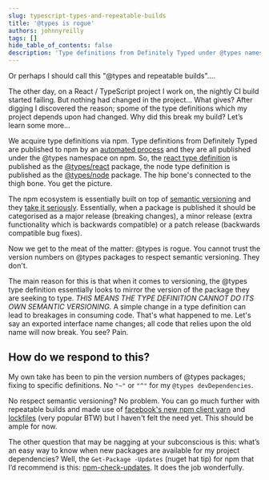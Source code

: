 ```yaml
---
slug: typescript-types-and-repeatable-builds
title: '@types is rogue'
authors: johnnyreilly
tags: []
hide_table_of_contents: false
description: 'Type definitions from Definitely Typed under @types namespace on npm cannot be trusted to follow semantic versioning, leading to breakages.'
---
```


Or perhaps I should call this "@types and repeatable builds"....

<!--truncate-->

The other day, on a React / TypeScript project I work on, the nightly CI build started failing. But nothing had changed in the project... What gives? After digging I discovered the reason; spome of the type definitions which my project depends upon had changed. Why did this break my build? Let’s learn some more...

We acquire type definitions via npm. Type definitions from Definitely Typed are published to npm by an [automated process](https://github.com/Microsoft/types-publisher) and they are all published under the @types namespace on npm. So, the [react type definition](https://www.npmjs.com/package/react) is published as the [@types/react](https://www.npmjs.com/package/@types/react) package, the node type definition is published as the [@types/node](https://www.npmjs.com/package/@types/node) package. The hip bone's connected to the thigh bone. You get the picture.

The npm ecosystem is essentially built on top of [semantic versioning](http://semver.org/) and they [take it seriously](https://docs.npmjs.com/getting-started/semantic-versioning). Essentially, when a package is published it should be categorised as a major release (breaking changes), a minor release (extra functionality which is backwards compatible) or a patch release (backwards compatible bug fixes).

Now we get to the meat of the matter: @types is rogue. You cannot trust the version numbers on @types packages to respect semantic versioning. They don't.

The main reason for this is that when it comes to versioning, the @types type definition essentially looks to mirror the version of the package they are seeking to type. _THIS MEANS THE TYPE DEFINITION CANNOT DO ITS OWN SEMANTIC VERSIONING._ A simple change in a type definition can lead to breakages in consuming code. That's what happened to me. Let's say an exported interface name changes; all code that relies upon the old name will now break. You see? Pain.

## How do we respond to this?

My own take has been to pin the version numbers of @types packages; fixing to specific definitions. No `"~"` or `"^"` for my `@types devDependencies`.

No respect semantic versioning? No problem. You can go much further with repeatable builds and made use of [facebook's new npm client yarn](https://code.facebook.com/posts/1840075619545360) and [lockfiles](https://yarnpkg.com/blog/2016/11/24/lockfiles-for-all/) (very popular BTW) but I haven't felt the need yet. This should be ample for now.

The other question that may be nagging at your subconscious is this: what’s an easy way to know when new packages are available for my project dependencies? Well, the `Get-Package -Updates` (nuget hat tip) for npm that I’d recommend is this: [npm-check-updates](https://www.npmjs.com/package/npm-check-updates). It does the job wonderfully.
